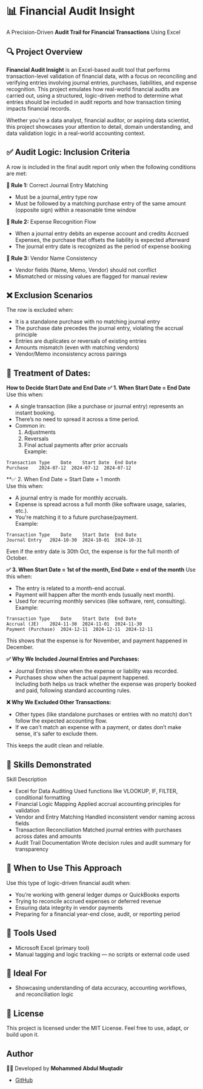 # **📊 Financial Audit Insight**
A Precision-Driven **Audit Trail for Financial Transactions** Using Excel

## **🔍 Project Overview**
**Financial Audit Insight** is an Excel-based audit tool that performs transaction-level validation of financial data, with a focus on reconciling and verifying entries involving journal entries, purchases, liabilities, and expense recognition. This project emulates how real-world financial audits are carried out, using a structured, logic-driven method to determine what entries should be included in audit reports and how transaction timing impacts financial records.

Whether you're a data analyst, financial auditor, or aspiring data scientist, this project showcases your attention to detail, domain understanding, and data validation logic in a real-world accounting context.


## **✅ Audit Logic: Inclusion Criteria**
A row is included in the final audit report only when the following conditions are met:

**🔹 Rule 1:** Correct Journal Entry Matching
- Must be a journal_entry type row             
- Must be followed by a matching purchase entry of the same amount (opposite sign) within a reasonable time window

**🔹 Rule 2:** Expense Recognition Flow
- When a journal entry debits an expense account and credits Accrued Expenses, the purchase that offsets the liability is expected afterward             
- The journal entry date is recognized as the period of expense booking          

**🔹 Rule 3:** Vendor Name Consistency
- Vendor fields (Name, Memo, Vendor) should not conflict
- Mismatched or missing values are flagged for manual review

## **❌ Exclusion Scenarios**
The row is excluded when:
- It is a standalone purchase with no matching journal entry
- The purchase date precedes the journal entry, violating the accrual principle
- Entries are duplicates or reversals of existing entries
- Amounts mismatch (even with matching vendors)
- Vendor/Memo inconsistency across pairings

## **📅 Treatment of Dates:**          
**How to Decide Start Date and End Date**
**✅ 1. When Start Date = End Date**
Use this when:
- A single transaction (like a purchase or journal entry) represents an instant booking.
- There’s no need to spread it across a time period.
- Common in:     
  1. Adjustments 
  2. Reversals 
  3. Final actual payments after prior accruals       
Example:
```
Transaction Type	Date	Start Date	End Date
Purchase	2024-07-12	2024-07-12	2024-07-12
```
**✅ 2. When End Date = Start Date + 1 month      
Use this when:           
- A journal entry is made for monthly accruals.       
- Expense is spread across a full month (like software usage, salaries, etc.).
- You're matching it to a future purchase/payment.        
Example:        
```
Transaction Type	Date	Start Date	End Date
Journal Entry	2024-10-30	2024-10-01	2024-10-31
```
Even if the entry date is 30th Oct, the expense is for the full month of October.        
 
**✅ 3. When Start Date = 1st of the month, End Date = end of the month**
Use this when:
- The entry is related to a month-end accrual.
- Payment will happen after the month ends (usually next month).
- Used for recurring monthly services (like software, rent, consulting).
Example:
```
Transaction Type	Date	Start Date	End Date
Accrual (JE)	2024-11-30	2024-11-01	2024-11-30
Payment (Purchase)	2024-12-11	2024-12-11	2024-12-11
```
This shows that the expense is for November, and payment happened in December.

**✅ Why We Included Journal Entries and Purchases:**
- Journal Entries show when the expense or liability was recorded.     
- Purchases show when the actual payment happened.           
Including both helps us track whether the expense was properly booked and paid, following standard accounting rules.


**❌ Why We Excluded Other Transactions:**             
- Other types (like standalone purchases or entries with no match) don't follow the expected accounting flow.        
- If we can't match an expense with a payment, or dates don’t make sense, it's safer to exclude them.        

This keeps the audit clean and reliable.         
## **🎯 Skills Demonstrated**       
Skill	Description                 
- Excel for Data Auditing	Used functions like VLOOKUP, IF, FILTER, conditional formatting
- Financial Logic Mapping	Applied accrual accounting principles for validation
- Vendor and Entry Matching	Handled inconsistent vendor naming across fields
- Transaction Reconciliation	Matched journal entries with purchases across dates and amounts
- Audit Trail Documentation	Wrote decision rules and audit summary for transparency

## **🧭 When to Use This Approach**     
Use this type of logic-driven financial audit when:            

- You’re working with general ledger dumps or QuickBooks exports       
- Trying to reconcile accrued expenses or deferred revenue          
- Ensuring data integrity in vendor payments          
- Preparing for a financial year-end close, audit, or reporting period        

## **📌 Tools Used**         
- Microsoft Excel (primary tool)           
- Manual tagging and logic tracking — no scripts or external code used

## **💼 Ideal For**
- Showcasing understanding of data accuracy, accounting workflows, and reconciliation logic

## **📝 License**
This project is licensed under the MIT License. Feel free to use, adapt, or build upon it.

## **Author**
👨‍💻 Developed by **Mohammed Abdul Muqtadir**

* [GitHub](https://github.com/Muqtadir27)
